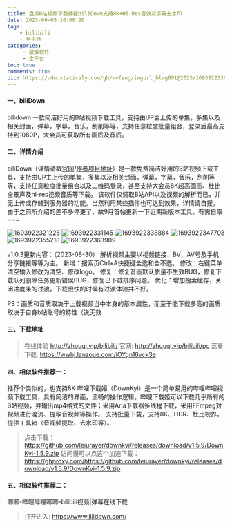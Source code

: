 ```yaml
---
title: 盘点B站视频下载神器biliDown支持8K+Hi-Res音效及字幕去水印
date: 2023-09-05 10:00:20
tags:
	- bilibili
	- 全平台
categories:
	 - 破解软件
	 - 全平台
toc: true
comments: true
pic: https://cdn.staticaly.com/gh/mvfeng/imgurl_blog001@2023/1693922338884.jpg
---
```


#### 一、biliDown
bilidown 一款简洁好用的B站视频下载工具，支持由UP主上传的单集，多集以及相关封面，弹幕，字幕，音乐，刮削等等，支持任意粒度批量组合，登录后最高支持到1080P，大会员可获取所有画质及音质。
#### 二、详情介绍
biliDown（详情请戳[官网](http://zhouql.vip/bilibili)/[作者项目地址](https://gitee.com/zhou-qiluo/bilibili-down#%E4%BB%8B%E7%BB%8D)）是一款免费简洁好用的B站视频下载工具，支持由UP主上传的单集，多集以及相关封面，弹幕，字幕，音乐，刮削等等，支持任意粒度批量组合以及二维码登录，甚至支持大会员8K超高画质、杜比全景声及hi-res视频音质等下载。
该软件仅调取B站API以及视频的解析而已，并无上传或存储到服务器的功能。当然利用某些插件也可达到效果，详情请自搜。
由于之前所介绍的差不多停更了，故9月首帖更新一下近期新版本工具。有需自取~~~

![1693922321226](https://cdn.staticaly.com/gh/mvfeng/imgurl_blog001@2023/1693922321226.jpg)
![1693922331145](https://cdn.staticaly.com/gh/mvfeng/imgurl_blog001@2023/1693922331145.jpg)
![1693922338884](https://cdn.staticaly.com/gh/mvfeng/imgurl_blog001@2023/1693922338884.jpg)
![1693922347708](https://cdn.staticaly.com/gh/mvfeng/imgurl_blog001@2023/1693922347708.jpg)
![1693922355218](https://cdn.staticaly.com/gh/mvfeng/imgurl_blog001@2023/1693922355218.jpg)
![1693922363909](https://cdn.staticaly.com/gh/mvfeng/imgurl_blog001@2023/1693922363909.jpg)

v1.0.3更新内容：（2023-08-30）
解析视频主要以视频链接、BV、AV号及手机分享链接等等为主。
新增：搜索页Ctrl+A快捷键全选和全不选。
修改：右键菜单清空输入修改为清空、修改logo。
修复：修复音画默认质量不生效BUG，修复下载队列删除任务更新错误BUG，修复已下载排序问题。
优化：增加搜索缓存，关闭进度条的过渡，下载很快的时候有过渡体验并不好。

PS：画质和音质取决于上载视频当中本身的基本属性，而至于能下载多高的画质取决于自身b站账号的特性（说无效
#### 三、下载地址
> 在线体验 http://zhouql.vip/bilibili/
> 官网: http://zhouql.vip/bilibili/pc
> 蓝奏下载: https://wwhj.lanzoue.com/iOYqn16vck3e

#### 四、相似软件推荐一：
推荐个类似的，也支持8K
哔哩下载姬（DownKyi）是一个简单易用的哔哩哔哩视频下载工具，具有简洁的界面，流畅的操作逻辑。哔哩下载姬可以下载几乎所有的B站视频，并输出mp4格式的文件；采用Aria下载器多线程下载，采用FFmpeg对视频进行混流、提取音视频等操作。
支持批量下载，支持8K、HDR、杜比视界，提供工具箱（音视频提取、去水印等）。

> 点击下载：https://github.com/leiurayer/downkyi/releases/download/v1.5.9/DownKyi-1.5.9.zip
> 访问慢可以点这个加速下载： https://ghproxy.com/https://github.com/leiurayer/downkyi/releases/download/v1.5.9/DownKyi-1.5.9.zip
#### 五、相似软件推荐二：
唧唧-哔哩哔哩唧唧-bilibili视频|弹幕在线下载
> 打开进入: https://www.jijidown.com/